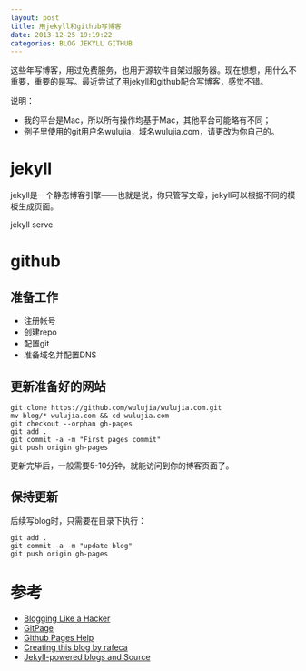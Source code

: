 ```yaml
---
layout: post
title: 用jekyll和github写博客
date: 2013-12-25 19:19:22
categories: BLOG JEKYLL GITHUB
---
```


这些年写博客，用过免费服务，也用开源软件自架过服务器。现在想想，用什么不重要，重要的是写。最近尝试了用jekyll和github配合写博客，感觉不错。

说明：
- 我的平台是Mac，所以所有操作均基于Mac，其他平台可能略有不同；
- 例子里使用的git用户名wulujia，域名wulujia.com，请更改为你自己的。

# jekyll

jekyll是一个静态博客引擎——也就是说，你只管写文章，jekyll可以根据不同的模板生成页面。

jekyll serve

# github

## 准备工作

- 注册帐号
- 创建repo
- 配置git
- 准备域名并配置DNS

## 更新准备好的网站

	git clone https://github.com/wulujia/wulujia.com.git
	mv blog/* wulujia.com && cd wulujia.com
	git checkout --orphan gh-pages
	git add .
	git commit -a -m "First pages commit"
	git push origin gh-pages

更新完毕后，一般需要5-10分钟，就能访问到你的博客页面了。

## 保持更新

后续写blog时，只需要在目录下执行：

	git add .
	git commit -a -m "update blog"
	git push origin gh-pages

# 参考

- [Blogging Like a Hacker](http://tom.preston-werner.com/2008/11/17/blogging-like-a-hacker.html)
- [GitPage](http://pages.github.com/)
- [Github Pages Help](https://help.github.com/categories/20/articles)
- [Creating this blog by rafeca](http://rafeca.com/2011/11/09/creating-this-blog/)
- [Jekyll-powered blogs and Source](https://github.com/mojombo/jekyll/wiki/Sites)